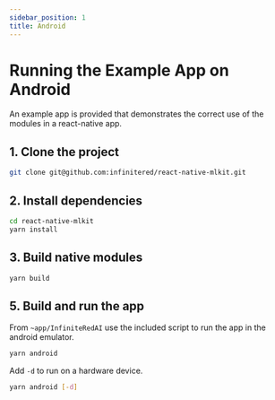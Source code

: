 ```yaml
---
sidebar_position: 1
title: Android
---
```


# Running the Example App on Android

An example app is provided that demonstrates the correct use of the modules in a react-native app.

## 1. Clone the project

```bash
git clone git@github.com:infinitered/react-native-mlkit.git
```

## 2. Install dependencies

```bash
cd react-native-mlkit 
yarn install
```

## 3. Build native modules

```bash 
yarn build
```

##

## 5. Build and run the app

From `~app/InfiniteRedAI` use the included script to run the app in the android emulator.

```bash
yarn android
```

Add `-d` to run on a hardware device.

```bash
yarn android [-d]
```






